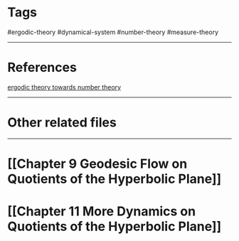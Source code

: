 # Tags
#ergodic-theory #dynamical-system #number-theory #measure-theory 

---

# References
[ergodic theory towards number theory](skim:///Users/zhdeng/Library/CloudStorage/OneDrive-tp3ns/GoodNotes/%E5%8A%A8%E5%8A%9B%E7%B3%BB%E7%BB%9F%20(1)/GTM%20259%20-%20ISBN978-0-85729-020-5%20-%20Manfred%20Einsiedler,%20Thomas%20Ward%20-%20Ergodic%20Theory%20-%20with%20a%20view%20towards%20Number%20Theory.pdf#page=14)

---


# Other related files


---

# [[Chapter 9 Geodesic Flow on Quotients of the Hyperbolic Plane]]




# [[Chapter 11 More Dynamics on Quotients of the Hyperbolic Plane]]

